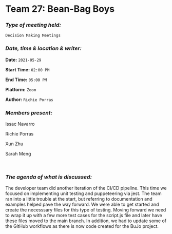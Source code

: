 # **Team 27: Bean-Bag Boys**
### *Type of meeting held:*
```
Decision Making Meetings
```
### *Date, time & location & writer:*
**Date:** `2021-05-29`

**Start Time:** `02:00 PM`

**End Time:** `05:00 PM`

**Platform:** `Zoom`

**Author:** `Richie Porras`
​
### *Members present:*

Issac Navarro

Richie Porras

Xun Zhu

Sarah Meng

​
### *The agenda of what is discussed:*

The developer team did another iteration of the CI/CD pipeline. This time we focused on implementing unit testing and puppeteering via jest. The team ran into a little trouble
at the start, but referring to documentation and examples helped pave the way forward. We were able to get started and create the necesssary files for this type of testing. 
Moving forward we need to wrap it up with a few more test cases for the script.js file and later have these files moved to the main branch. In addition, we had to update some
of the GitHub workflows as there is now code created for the BuJo project. 
